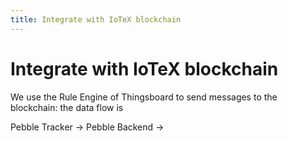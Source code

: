 ```yaml
---
title: Integrate with IoTeX blockchain
---
```


# Integrate with IoTeX blockchain

We use the Rule Engine of Thingsboard to send messages to the blockchain: the data flow is

Pebble Tracker -> Pebble Backend ->
